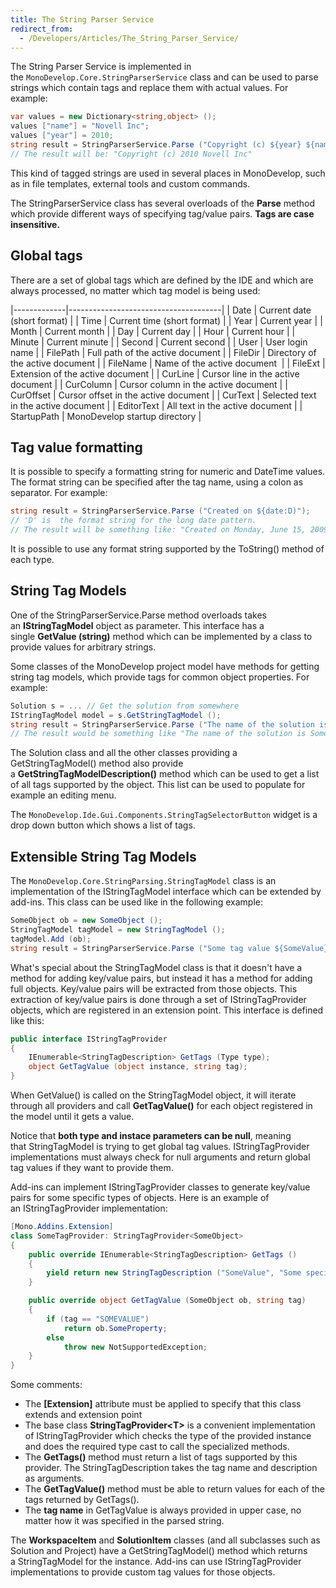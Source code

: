 ```yaml
---
title: The String Parser Service
redirect_from:
  - /Developers/Articles/The_String_Parser_Service/
---
```


The String Parser Service is implemented in the `MonoDevelop.Core.StringParserService` class and can be used to parse strings which contain tags and replace them with actual values. For example:

``` csharp
var values = new Dictionary<string,object> ();
values ["name"] = "Novell Inc";
values ["year"] = 2010;
string result = StringParserService.Parse ("Copyright (c) ${year} ${name)", values);
// The result will be: "Copyright (c) 2010 Novell Inc"
```

This kind of tagged strings are used in several places in MonoDevelop, such as in file templates, external tools and custom commands.

The StringParserService class has several overloads of the **Parse** method which provide different ways of specifying tag/value pairs. **Tags are case insensitive.**

Global tags
-----------

There are a set of global tags which are defined by the IDE and which are always processed, no matter which tag model is being used:

|-------------|--------------------------------------|
| Date        | Current date (short format)          |
| Time        | Current time (short format)          |
| Year        | Current year                         |
| Month       | Current month                        |
| Day         | Current day                          |
| Hour        | Current hour                         |
| Minute      | Current minute                       |
| Second      | Current second                       |
| User        | User login name                      |
| FilePath    | Full path of the active document     |
| FileDir     | Directory of the active document     |
| FileName    | Name of the active document          |
| FileExt     | Extension of the active document     |
| CurLine     | Cursor line in the active document   |
| CurColumn   | Cursor column in the active document |
| CurOffset   | Cursor offset in the active document |
| CurText     | Selected text in the active document |
| EditorText  | All text in the active document      |
| StartupPath | MonoDevelop startup directory        |

Tag value formatting
--------------------

It is possible to specify a formatting string for numeric and DateTime values. The format string can be specified after the tag name, using a colon as separator. For example:

``` csharp
string result = StringParserService.Parse ("Created on ${date:D)");
// 'D' is  the format string for the long date pattern.
// The result will be something like: "Created on Monday, June 15, 2009"
```

It is possible to use any format string supported by the ToString() method of each type.

String Tag Models
-----------------

One of the StringParserService.Parse method overloads takes an **IStringTagModel** object as parameter. This interface has a single **GetValue (string)** method which can be implemented by a class to provide values for arbitrary strings.

Some classes of the MonoDevelop project model have methods for getting string tag models, which provide tags for common object properties. For example:

``` csharp
Solution s = ... // Get the solution from somewhere
IStringTagModel model = s.GetStringTagModel ();
string result = StringParserService.Parse ("The name of the solution is ${SolutionName}", model);
// The result would be something like "The name of the solution is SomeSolution"
```

The Solution class and all the other classes providing a GetStringTagModel() method also provide a **GetStringTagModelDescription()** method which can be used to get a list of all tags supported by the object. This list can be used to populate for example an editing menu.

The `MonoDevelop.Ide.Gui.Components.StringTagSelectorButton` widget is a drop down button which shows a list of tags.

Extensible String Tag Models
----------------------------

The `MonoDevelop.Core.StringParsing.StringTagModel` class is an implementation of the IStringTagModel interface which can be extended by add-ins. This class can be used like in the following example:

``` csharp
SomeObject ob = new SomeObject ();
StringTagModel tagModel = new StringTagModel ();
tagModel.Add (ob);
string result = StringParserService.Parse ("Some tag value ${SomeValue}", tagModel);
```

What's special about the StringTagModel class is that it doesn't have a method for adding key/value pairs, but instead it has a method for adding full objects. Key/value pairs will be extracted from those objects. This extraction of key/value pairs is done through a set of IStringTagProvider objects, which are registered in an extension point. This interface is defined like this:

``` csharp
public interface IStringTagProvider
{
    IEnumerable<StringTagDescription> GetTags (Type type);
    object GetTagValue (object instance, string tag);
}
```

When GetValue() is called on the StringTagModel object, it will iterate through all providers and call **GetTagValue()** for each object registered in the model until it gets a value.

Notice that **both type and instace parameters can be null**, meaning that StringTagModel is trying to get global tag values. IStringTagProvider implementations must always check for null arguments and return global tag values if they want to provide them.

Add-ins can implement IStringTagProvider classes to generate key/value pairs for some specific types of objects. Here is an example of an IStringTagProvider implementation:

``` csharp
[Mono.Addins.Extension]
class SomeTagProvider: StringTagProvider<SomeObject>
{
    public override IEnumerable<StringTagDescription> GetTags ()
    {
        yield return new StringTagDescription ("SomeValue", "Some special value");
    }

    public override object GetTagValue (SomeObject ob, string tag)
    {
        if (tag == "SOMEVALUE")
            return ob.SomeProperty;
        else
            throw new NotSupportedException;
    }
}
```

Some comments:

-   The **[Extension]** attribute must be applied to specify that this class extends and extension point
-   The base class **StringTagProvider\<T\>** is a convenient implementation of IStringTagProvider which checks the type of the provided instance and does the required type cast to call the specialized methods.
-   The **GetTags()** method must return a list of tags supported by this provider. The StringTagDescription takes the tag name and description as arguments.
-   The **GetTagValue()** method must be able to return values for each of the tags returned by GetTags().
-   The **tag name** in GetTagValue is always provided in upper case, no matter how it was specified in the parsed string.

The **WorkspaceItem** and **SolutionItem** classes (and all subclasses such as Solution and Project) have a GetStringTagModel() method which returns a StringTagModel for the instance. Add-ins can use IStringTagProvider implementations to provide custom tag values for those objects.
